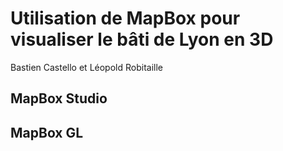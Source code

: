 # Utilisation de MapBox pour visualiser le bâti de Lyon en 3D
Bastien Castello et Léopold Robitaille

## MapBox Studio
## MapBox GL
